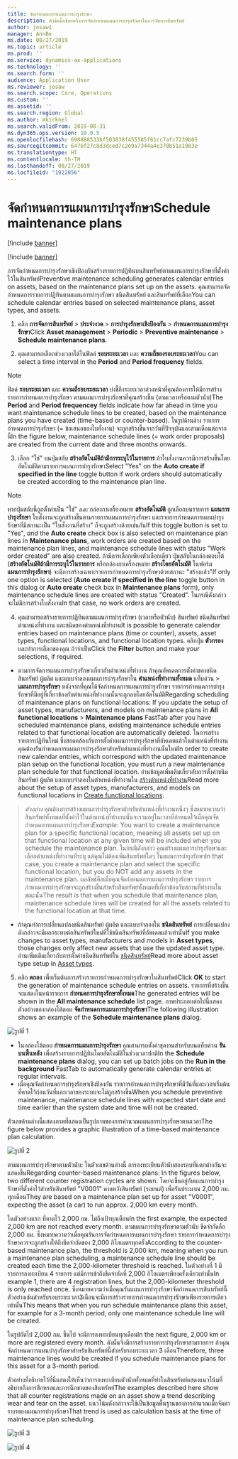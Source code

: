 ```yaml
---
title: จัดกำหนดการแผนการบำรุงรักษา
description: หัวข้อนี้อธิบายถึงการจัดกำหนดแผนการบำรุงรักษาในการจัดการสินทรัพย์
author: josaw1
manager: AnnBe
ms.date: 08/27/2019
ms.topic: article
ms.prod: ''
ms.service: dynamics-ax-applications
ms.technology: ''
ms.search.form: ''
audience: Application User
ms.reviewer: josaw
ms.search.scope: Core, Operations
ms.custom: ''
ms.assetid: ''
ms.search.region: Global
ms.author: mkirknel
ms.search.validFrom: 2019-08-31
ms.dyn365.ops.version: 10.0.5
ms.openlocfilehash: 698888533bf503838f455585f61cc7afc7239b05
ms.sourcegitcommit: 6476f27c8d3dced7c2e9a7344a4e378b51a1983e
ms.translationtype: HT
ms.contentlocale: th-TH
ms.lasthandoff: 08/27/2019
ms.locfileid: "1922056"
---
```

# <a name="schedule-maintenance-plans"></a><span data-ttu-id="eeb05-103">จัดกำหนดการแผนการบำรุงรักษา</span><span class="sxs-lookup"><span data-stu-id="eeb05-103">Schedule maintenance plans</span></span>

[!include [banner](../../includes/banner.md)]

[!include [banner](../../includes/preview-banner.md)]

<span data-ttu-id="eeb05-104">การจัดกำหนดการบำรุงรักษาเชิงป้องกันสร้างรายการปฏิทินบนสินทรัพย์ตามแผนการบำรุงรักษาที่ตั้งค่าไว้ในสินทรัพย์</span><span class="sxs-lookup"><span data-stu-id="eeb05-104">Preventive maintenance scheduling generates calendar entries on assets, based on the maintenance plans set up on the assets.</span></span> <span data-ttu-id="eeb05-105">คุณสามารถจัดกำหนดการรายการปฏิทินตามแผนการบำรุงรักษา ชนิดสินทรัพย์ และสินทรัพย์ที่เลือก</span><span class="sxs-lookup"><span data-stu-id="eeb05-105">You can schedule calendar entries based on selected maintenance plans, asset types, and assets.</span></span>

1. <span data-ttu-id="eeb05-106">คลิก **การจัดการสินทรัพย์** > **ประจำงวด** > **การบำรุงรักษาเชิงป้องกัน** > **กำหนดการแผนการบำรุงรักษา**</span><span class="sxs-lookup"><span data-stu-id="eeb05-106">Click **Asset management** > **Periodic** > **Preventive maintenance** > **Schedule maintenance plans**.</span></span>

2. <span data-ttu-id="eeb05-107">คุณสามารถเลือกช่วงเวลาได้ในฟิลด์ **รอบระยะเวลา** และ **ความถี่ของรอบระยะเวลา**</span><span class="sxs-lookup"><span data-stu-id="eeb05-107">You can select a time interval in the **Period** and **Period frequency** fields.</span></span>

>[!NOTE]
><span data-ttu-id="eeb05-108">ฟิลด์ **รอบระยะเวลา** และ **ความถี่รอบระยะเวลา** บ่งชี้ถึงระยะเวลาล่วงหน้าที่คุณต้องการให้มีการสร้างรายการกำหนดการบำรุงรักษา ตามแผนการบำรุงรักษาที่คุณสร้างขึ้น (ตามเวลาหรือตามตัวนับ)</span><span class="sxs-lookup"><span data-stu-id="eeb05-108">The **Period** and **Period frequencey** fields indicate how far ahead in time you want maintenance schedule lines to be created, based on the maintenance plans you have created (time-based or counter-based).</span></span> <span data-ttu-id="eeb05-109">ในรูปด้านล่าง รายการกำหนดการบำรุงรักษา (= ข้อเสนอของใบสั่งงาน) จะถูกสร้างขึ้นจากวันที่ปัจจุบันและสามเดือนต่อจากนี้</span><span class="sxs-lookup"><span data-stu-id="eeb05-109">In the figure below, maintenance schedule lines (= work order proposals) are created from the current date and three months onwards.</span></span>

3. <span data-ttu-id="eeb05-110">เลือก "ใช่" บนปุ่มสลับ **สร้างอัตโนมัติถ้ามีการระบุไว้ในรายการ** ถ้าใบสั่งงานควรมีการสร้างขึ้นโดยอัตโนมัติตามรายการแผนการบำรุงรักษา</span><span class="sxs-lookup"><span data-stu-id="eeb05-110">Select "Yes" on the **Auto create if specified in the line** toggle button if work orders should automatically be created according to the maintenance plan line.</span></span>

>[!NOTE]
><span data-ttu-id="eeb05-111">หากปุ่มสลับนี้ถูกตั้งค่าเป็น "ใช่" *และ* กล่องกาเครื่องหมาย **สร้างอัตโนมัติ** ถูกเลือกบนรายการ **แผนการบำรุงรักษา**  ใบสั่งงานจะถูกสร้างขึ้นตามรายการแผนการบำรุงรักษา และรายการกำหนดการแผนบำรุงรักษาที่มีสถานะเป็น "ใบสั่งงานที่สร้าง" ก็จะถูกสร้างด้วยเช่นกัน</span><span class="sxs-lookup"><span data-stu-id="eeb05-111">If this toggle button is set to "Yes", *and* the **Auto create** check box is also selected on maintenance plan lines in **Maintenance plans**, work orders are created based on the maintenance plan lines, and maintenance schedule lines with status "Work order created" are also created.</span></span> <span data-ttu-id="eeb05-112">ถ้ามีการเลือกเพียงตัวเลือกเดียว ปุ่มสลับในกล่องตอบโต้ (**สร้างอัตโนมัติถ้ามีการระบุไว้ในรายการ** หรือกล่องกาเครื่องหมาย **สร้างโดยอัตโนมัติ** ในฟอร์ม **แผนการบำรุงรักษา**) จะมีการสร้างเฉพาะรายการกำหนดการบำรุงรักษาด้วยสถานะ "สร้างแล้ว"</span><span class="sxs-lookup"><span data-stu-id="eeb05-112">If only one option is selected (**Auto create if specified in the line** toggle button in this dialog or **Auto create** check box in **Maintenance plans** form), only maintenance schedule lines are created with status "Created".</span></span> <span data-ttu-id="eeb05-113">ในกรณีดังกล่าว จะไม่มีการสร้างใบสั่งงาน</span><span class="sxs-lookup"><span data-stu-id="eeb05-113">In that case, no work orders are created.</span></span>

4. <span data-ttu-id="eeb05-114">คุณสามารถสร้างรายการปฏิทินตามแผนการบำรุงรักษา (เวลาหรือตัวนับ) สินทรัพย์ ชนิดสินทรัพย์ ตำแหน่งที่ทำงาน และชนิดของตำแหน่งที่ทำงาน</span><span class="sxs-lookup"><span data-stu-id="eeb05-114">It is possible to generate calendar entries based on maintenance plans (time or counter), assets, asset types, functional locations, and functional location types.</span></span> <span data-ttu-id="eeb05-115">คลิกปุ่ม **ตัวกรอง** และทำการเลือกของคุณ ถ้าจำเป็น</span><span class="sxs-lookup"><span data-stu-id="eeb05-115">Click the **Filter** button and make your selections, if required.</span></span>

- <span data-ttu-id="eeb05-116">ตามการจัดการแผนการบำรุงรักษาเกี่ยวกับตำแหน่งที่ทำงาน ถ้าคุณอัพเดตการตั้งค่าของชนิดสินทรัพย์ ผู้ผลิต และแบบจำลองแผนการบำรุงรักษาใน **ตำแหน่งที่ทำงานทั้งหมด**  แท็บด่วน > **แผนการบำรุงรักษา** หลังจากที่คุณได้จัดกำหนดการแผนการบำรุงรักษา รายการกำหนดการบำรุงรักษาที่มีอยู่ที่เกี่ยวข้องกับตำแหน่งที่ทำงานนั้นจะถูกลบโดยอัตโนมัติ</span><span class="sxs-lookup"><span data-stu-id="eeb05-116">Regarding scheduling of maintenance plans on functional locations: If you update the setup of asset types, manufacturers, and models on maintenance plans in **All functional locations** > **Maintenance plans** FastTab after you have scheduled maintenance plans, existing maintenance schedule entries related to that functional location are automatically deleted.</span></span> <span data-ttu-id="eeb05-117">ในการสร้างรายการปฏิทินใหม่ ซึ่งสอดคล้องกับการตั้งค่าแผนการบำรุงรักษาที่อัพเดตแล้วในตำแหน่งที่ทำงาน คุณต้องรันกำหนดการแผนการบำรุงรักษาสำหรับตำแหน่งที่ทำงานนั้นใหม่</span><span class="sxs-lookup"><span data-stu-id="eeb05-117">In order to create new calendar entries, which correspond with the updated maintenance plan setup on the functional location, you must run a new maintenance plan schedule for that functional location.</span></span> <span data-ttu-id="eeb05-118">อ่านข้อมูลเพิ่มเติมเกี่ยวกับการตั้งค่าชนิดสินทรัพย์ ผู้ผลิต และแบบจำลองในตำแหน่งที่ทำงานใน [สร้างตำแหน่งที่ทำงาน](../functional-locations/create-functional-locations.md)</span><span class="sxs-lookup"><span data-stu-id="eeb05-118">Read more about the setup of asset types, manufacturers, and models on functional locations in [Create functional locations](../functional-locations/create-functional-locations.md).</span></span>

><span data-ttu-id="eeb05-119">*ตัวอย่าง* คุณต้องการสร้างแผนการบำรุงรักษาสำหรับตำแหน่งที่ทำงานหนึ่งๆ ซึ่งหมายความว่าสินทรัพย์ทั้งหมดที่ตั้งค่าไว้ในตำแหน่งที่ทำงานนั้นจะรวมอยู่ในเวลาที่กำหนดไว้เมื่อคุณจัดกำหนดการแผนการบำรุงรักษา</span><span class="sxs-lookup"><span data-stu-id="eeb05-119">*Example:* You want to create a maintenance plan for a specific functional location, meaning all assets set up on that functional location at any given time will be included when you schedule the maintenance plan.</span></span> <span data-ttu-id="eeb05-120">ในกรณีดังกล่าว คุณสร้างแผนการบำรุงรักษาและเลือกตำแหน่งที่ทำงานที่ระบุ แต่คุณไม่ต้องเพิ่มสินทรัพย์ใดๆ ในแผนการบำรุงรักษา</span><span class="sxs-lookup"><span data-stu-id="eeb05-120">In that case, you create a maintenance plan and select the specific functional location, but you do NOT add any assets in the maintenance plan.</span></span> <span data-ttu-id="eeb05-121">ผลลัพธ์คือเมื่อคุณจัดกำหนดการแผนการบำรุงรักษา รายการกำหนดการบำรุงรักษาจะถูกสร้างขึ้นสำหรับสินทรัพย์ทั้งหมดที่เกี่ยวข้องกับสถานที่ทำงานในขณะนั้น</span><span class="sxs-lookup"><span data-stu-id="eeb05-121">The result is that when you schedule that maintenance plan, maintenance schedule lines will be created for all the assets related to the functional location at that time.</span></span>

- <span data-ttu-id="eeb05-122">ถ้าคุณทำการเปลี่ยนแปลงชนิดสินทรัพย์ ผู้ผลิต และแบบจำลองใน **ชนิดสินทรัพย์** การเปลี่ยนแปลงดังกล่าวจะมีผลกระทบต่อสินทรัพย์ใหม่ที่ใช้ชนิดสินทรัพย์ที่อัพเดตแล้วเท่านั้น</span><span class="sxs-lookup"><span data-stu-id="eeb05-122">If you make changes to asset types, manufacturers and models in **Asset types**, those changes only affect new assets that use the updated asset type.</span></span> <span data-ttu-id="eeb05-123">อ่านเพิ่มเติมเกี่ยวกับการตั้งค่าชนิดสินทรัพย์ใน [ชนิดสินทรัพย์](../setup-for-objects/object-types.md)</span><span class="sxs-lookup"><span data-stu-id="eeb05-123">Read more about asset type setup in [Asset types](../setup-for-objects/object-types.md).</span></span>  

5. <span data-ttu-id="eeb05-124">คลิก **ตกลง** เพื่อเริ่มต้นการสร้างรายการกำหนดการบำรุงรักษาในสินทรัพย์</span><span class="sxs-lookup"><span data-stu-id="eeb05-124">Click **OK** to start the generation of maintenance schedule entries on assets.</span></span> <span data-ttu-id="eeb05-125">รายการที่สร้างขึ้นจะแสดงในหน้ารายการ **กำหนดการบำรุงรักษาทั้งหมด**</span><span class="sxs-lookup"><span data-stu-id="eeb05-125">The generated entries will be shown in the **All maintenance schedule** list page.</span></span> <span data-ttu-id="eeb05-126">ภาพประกอบต่อไปนี้แสดงตัวอย่างของกล่องโต้ตอบ **จัดกำหนดการแผนการบำรุงรักษา**</span><span class="sxs-lookup"><span data-stu-id="eeb05-126">The following illustration shows an example of the **Schedule maintenance plans** dialog.</span></span>

![รูปที่ 1](media/09-preventive-maintenance.png)

- <span data-ttu-id="eeb05-128">ในกล่องโต้ตอบ **กำหนดการแผนการบำรุงรักษา** คุณสามารถตั้งค่าชุดงานสำหรับบนแท็บด่วน **รันบนพื้นหลัง** เพื่อสร้างรายการปฏิทินโดยอัตโนมัติในช่วงเวลาปกติ</span><span class="sxs-lookup"><span data-stu-id="eeb05-128">In the **Schedule maintenance plans** dialog, you can set up batch jobs on the **Run in the background** FastTab to automatically generate calendar entries at regular intervals.</span></span>  
- <span data-ttu-id="eeb05-129">เมื่อคุณจัดกำหนดการบำรุงรักษาเชิงป้องกัน รายการกำหนดการบำรุงรักษาที่มีวันที่และเวลาเริ่มต้นที่คาดไว้ก่อนวันที่และเวลาของระบบจะไม่ถูกสร้างขึ้น</span><span class="sxs-lookup"><span data-stu-id="eeb05-129">When you schedule preventive maintenance, maintenance schedule lines with expected start date and time earlier than the system date and time will not be created.</span></span>  

<span data-ttu-id="eeb05-130">ตัวเลขด้านล่างนี้แสดงภาพที่แสดงเป็นรูปภาพของการคำนวณแผนการบำรุงรักษาตามเวลา</span><span class="sxs-lookup"><span data-stu-id="eeb05-130">The figure below provides a graphic illustration of a time-based maintenance plan calculation.</span></span>  

![รูปที่ 2](media/10-preventive-maintenance.jpg)

<span data-ttu-id="eeb05-132">ตามแผนการบำรุงรักษาตามตัวนับ: ในตัวเลขด้านล่างนี้ การลงทะเบียนตัวนับสองรอบที่แตกต่างกันจะแสดงขึ้น</span><span class="sxs-lookup"><span data-stu-id="eeb05-132">Regarding counter-based maintenance plans: In the figures below, two different counter registration cycles are shown.</span></span> <span data-ttu-id="eeb05-133">โดยจะขึ้นอยู่กับแผนการบำรุงรักษาที่ตั้งค่าไว้สำหรับสินทรัพย์ "V0001" คาดหวังสินทรัพย์ (รถยนต์) เพื่อรันประมาณ 2,000 กม. ทุกเดือน</span><span class="sxs-lookup"><span data-stu-id="eeb05-133">They are based on a maintenance plan set up for asset "V0001", expecting the asset (a car) to run approx. 2,000 km every month.</span></span>

<span data-ttu-id="eeb05-134">ในตัวอย่างแรก ที่คาดไว้ 2,000 กม. ไม่ถึงเป้าทุกเดือน</span><span class="sxs-lookup"><span data-stu-id="eeb05-134">In the first example, the expected 2,000 km are not reached every month.</span></span> <span data-ttu-id="eeb05-135">ตามแผนการบำรุงรักษาตามตัวนับ ขีดจำกัดคือ 2,000 กม. ซึ่งหมายความว่าเมื่อคุณรันการจัดกำหนดการแผนการบำรุงรักษา รายการกำหนดการบำรุงรักษาควรจะถูกสร้างให้ถึงขีดจำกัดของ 2,000 กิโลเมตรทุกครั้ง</span><span class="sxs-lookup"><span data-stu-id="eeb05-135">According to the counter-based maintenance plan, the threshold is 2,000 km, meaning when you run a maintenance plan scheduling, a maintenance schedule line should be created each time the 2,000-kilometer threshold is reached.</span></span> <span data-ttu-id="eeb05-136">ในตัวอย่างที่ 1 มีรายการลงทะเบียน 4 รายการ แต่มีการเข้าถึงขีดจำกัดที่ 2,000 กิโลเมตรเพียงครั้งเดียวเท่านั้น</span><span class="sxs-lookup"><span data-stu-id="eeb05-136">In example 1, there are 4 registration lines, but the 2,000-kilometer threshold is only reached once.</span></span> <span data-ttu-id="eeb05-137">ซึ่งหมายความว่าเมื่อคุณรันแผนการบำรุงรักษาจัดกำหนดการสินทรัพย์นี้ตัวอย่างเช่นสำหรับรอบระยะเวลา3เดือนจะมีการสร้างรายการกำหนดการบำรุงรักษาเพียงรายการเดียวเท่านั้น</span><span class="sxs-lookup"><span data-stu-id="eeb05-137">This means that when you run schedule maintenance plans this asset, for example for a 3-month period, only one maintenance schedule line will be created.</span></span>

<span data-ttu-id="eeb05-138">ในรูปถัดไป 2,000 กม. ขึ้นไป จะมีการลงทะเบียนทุกเดือน</span><span class="sxs-lookup"><span data-stu-id="eeb05-138">In the next figure, 2,000 km or more are registered every month.</span></span> <span data-ttu-id="eeb05-139">ดังนั้นจึงมีการสร้างรายการบำรุงรักษาสามรายการ ถ้าคุณจัดกำหนดการแผนบำรุงรักษาสำหรับสินทรัพย์นี้สำหรับรอบระยะเวลา 3 เดือน</span><span class="sxs-lookup"><span data-stu-id="eeb05-139">Therefore, three maintenance lines would be created if you schedule maintenance plans for this asset for a 3-month period.</span></span> 

<span data-ttu-id="eeb05-140">ตัวอย่างที่อธิบายไว้ที่นี่แสดงให้เห็นว่าการลงทะเบียนตัวนับทั้งหมดที่ทำในสินทรัพย์แสดงแนวโน้มที่อธิบายถึงการสึกหรอและการฉีกขาดของสินทรัพย์</span><span class="sxs-lookup"><span data-stu-id="eeb05-140">The examples described here show that all counter registrations made on an asset show a trend describing wear and tear on the asset.</span></span> <span data-ttu-id="eeb05-141">แนวโน้มดังกล่าวจะใช้เป็นข้อมูลพื้นฐานของการคำนวณเมื่อจัดตารางรของแผนการบำรุงรักษา</span><span class="sxs-lookup"><span data-stu-id="eeb05-141">That trend is used as calculation basis at the time of maintenance plan scheduling.</span></span>

![รูปที่ 3](media/11-preventive-maintenance.png)

![รูปที่ 4](media/12-preventive-maintenance.png)

